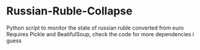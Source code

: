 # Russian-Ruble-Collapse
Python script to monitor the state of russian ruble converted from euro
Requires Pickle and BeatifulSoup, check the code for more dependencies i guess
